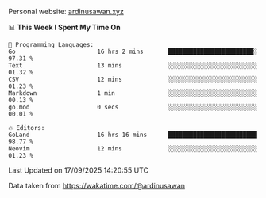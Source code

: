 Personal website: [ardinusawan.xyz](https://ardinusawan.xyz)

<!--START_SECTION:waka-->
📊 **This Week I Spent My Time On** 

```text
💬 Programming Languages: 
Go                       16 hrs 2 mins       ████████████████████████░   97.31 % 
Text                     13 mins             ░░░░░░░░░░░░░░░░░░░░░░░░░   01.32 % 
CSV                      12 mins             ░░░░░░░░░░░░░░░░░░░░░░░░░   01.23 % 
Markdown                 1 min               ░░░░░░░░░░░░░░░░░░░░░░░░░   00.13 % 
go.mod                   0 secs              ░░░░░░░░░░░░░░░░░░░░░░░░░   00.01 % 

🔥 Editors: 
GoLand                   16 hrs 16 mins      █████████████████████████   98.77 % 
Neovim                   12 mins             ░░░░░░░░░░░░░░░░░░░░░░░░░   01.23 % 
```


 Last Updated on 17/09/2025 14:20:55 UTC
<!--END_SECTION:waka-->
Data taken from https://wakatime.com/@ardinusawan
